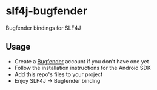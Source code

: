 # slf4j-bugfender
Bugfender bindings for SLF4J


## Usage
* Create a [Bugfender](https://bugfender.com) account if you don't have one yet
* Follow the installation instructions for the Android SDK
* Add this repo's files to your project
* Enjoy SLF4J -> Bugfender binding